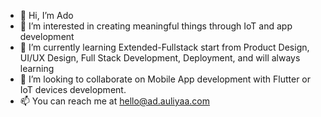 - 👋 Hi, I’m Ado
- 👀 I’m interested in creating meaningful things through IoT and app development
- 🌱 I’m currently learning Extended-Fullstack start from Product Design, UI/UX Design, Full Stack Development, Deployment, and will always learning
- 💞️ I’m looking to collaborate on Mobile App development with Flutter or IoT devices development.
- 📫 You can reach me at hello@ad.auliyaa.com

<!---
dhiyaaulauliyaa/dhiyaaulauliyaa is a ✨ special ✨ repository because its `README.md` (this file) appears on your GitHub profile.
You can click the Preview link to take a look at your changes.
--->
